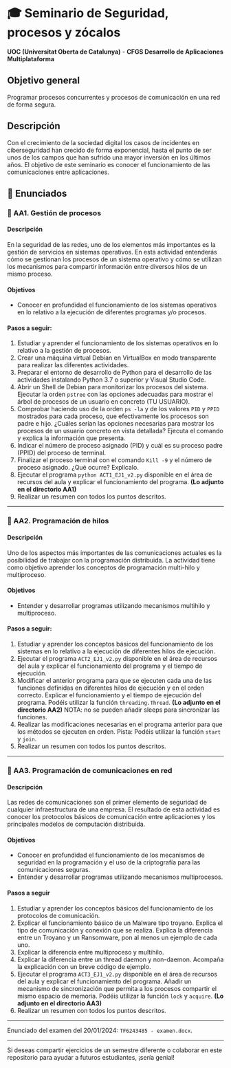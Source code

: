 # 🎓 Seminario de Seguridad, procesos y zócalos


**UOC (Universitat Oberta de Catalunya)** - **CFGS Desarrollo de Aplicaciones Multiplataforma**

## Objetivo general
Programar procesos concurrentes y procesos de comunicación en una red de forma segura.

## Descripción 
Con el crecimiento de la sociedad digital los casos de incidentes en ciberseguridad han crecido de forma exponencial, hasta el punto de ser unos de los campos que han sufrido una mayor inversión en los últimos años. El objetivo de este seminario es conocer el funcionamiento de las comunicaciones entre aplicaciones.

## 📜 Enunciados

### 🌟 AA1. Gestión de procesos

#### Descripción
En la seguridad de las redes, uno de los elementos más importantes es la gestión de servicios en sistemas operativos. En esta actividad entenderás cómo se gestionan los procesos de un sistema operativo y cómo se utilizan los mecanismos para compartir información entre diversos hilos de un mismo proceso.

#### Objetivos
- Conocer en profundidad el funcionamiento de los sistemas operativos en lo relativo a la ejecución de diferentes programas y/o procesos.

#### Pasos a seguir:
1. Estudiar y aprender el funcionamiento de los sistemas operativos en lo relativo a la gestión de procesos.
2. Crear una máquina virtual Debian en VirtualBox en modo transparente para realizar las diferentes actividades.
3. Preparar el entorno de desarrollo de Python para el desarrollo de las actividades instalando Python 3.7 o superior y Visual Studio Code.
4. Abrir un Shell de Debian para monitorizar los procesos del sistema. Ejecutar la orden `pstree` con las opciones adecuadas para mostrar el árbol de procesos de un usuario en concreto (TU USUARIO).
5. Comprobar haciendo uso de la orden `ps -la` y de los valores `PID` y `PPID` mostrados para cada proceso, que efectivamente los procesos son padre e hijo. ¿Cuáles serían las opciones necesarias para mostrar los procesos de un usuario concreto en vista detallada? Ejecuta el comando y explica la información que presenta.
6. Indicar el número de proceso asignado (PID) y cuál es su proceso padre (PPID) del proceso de terminal.
7. Finalizar el proceso terminal con el comando `Kill -9` y el número de proceso asignado. ¿Qué ocurre? Explícalo.
8. Ejecutar el programa `python ACT1_EJ1_v2.py` disponible en el área de recursos del aula y explicar el funcionamiento del programa. **(Lo adjunto en el directorio AA1)**
9. Realizar un resumen con todos los puntos descritos.

---

### 🌟 AA2. Programación de hilos

#### Descripción
Uno de los aspectos más importantes de las comunicaciones actuales es la posibilidad de trabajar con la programación distribuida. La actividad tiene como objetivo aprender los conceptos de programación multi-hilo y multiproceso.

#### Objetivos
- Entender y desarrollar programas utilizando mecanismos multihilo y multiproceso.

#### Pasos a seguir:
1. Estudiar y aprender los conceptos básicos del funcionamiento de los sistemas en lo relativo a la ejecución de diferentes hilos de ejecución.
2. Ejecutar el programa `ACT2_EJ1_v2.py` disponible en el área de recursos del aula y explicar el funcionamiento del programa y el tiempo de ejecución.
3. Modificar el anterior programa para que se ejecuten cada una de las funciones definidas en diferentes hilos de ejecución y en el orden correcto. Explicar el funcionamiento y el tiempo de ejecución del programa. Podéis utilizar la función `threading.Thread`. **(Lo adjunto en el directorio AA2)**
   NOTA: no se pueden añadir sleeps para sincronizar las funciones.
4. Realizar las modificaciones necesarias en el programa anterior para que los métodos se ejecuten en orden. Pista: Podéis utilizar la función `start` y `join`.
5. Realizar un resumen con todos los puntos descritos.

---

### 🌟 AA3. Programación de comunicaciones en red

#### Descripción
Las redes de comunicaciones son el primer elemento de seguridad de cualquier infraestructura de una empresa. El resultado de esta actividad es conocer los protocolos básicos de comunicación entre aplicaciones y los principales modelos de computación distribuida.

#### Objetivos
- Conocer en profundidad el funcionamiento de los mecanismos de seguridad en la programación y el uso de la criptografía para las comunicaciones seguras.
- Entender y desarrollar programas utilizando mecanismos multiprocesos.

#### Pasos a seguir
1. Estudiar y aprender los conceptos básicos del funcionamiento de los protocolos de comunicación.
2. Explicar el funcionamiento básico de un Malware tipo troyano. Explica el tipo de comunicación y conexión que se realiza. Explica la diferencia entre un Troyano y un Ransomware, pon al menos un ejemplo de cada uno.
3. Explicar la diferencia entre multiproceso y multihilo.
4. Explicar la diferencia entre un thread daemon y non-daemon. Acompaña la explicación con un breve código de ejemplo.
5. Ejecutar el programa `ACT3_EJ1_v2.py` disponible en el área de recursos del aula y explicar el funcionamiento del programa. Añadir un mecanismo de sincronización que permita a los procesos compartir el mismo espacio de memoria. Podéis utilizar la función `lock` y `acquire`. **(Lo adjunto en el directorio AA3)**
6. Realizar un resumen con todos los puntos descritos.

---

Enunciado del examen del 20/01/2024: `TF6243485 - examen.docx`.

---

Si deseas compartir ejercicios de un semestre diferente o colaborar en este repositorio para ayudar a futuros estudiantes, ¡sería genial!
